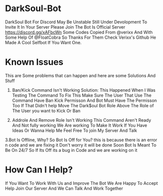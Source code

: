 # DarkSoul-Bot
DarkSoul Bot For Discord May Be Unstable Still Under Devolopment
To Invite It In Your Server Please Join The Bot Is Official Server https://discord.gg/xAFbcWn
Some Codes Copied From @verixx And With Some Help Of @FloatCobra So Thanks For Them Check Verixx's Github He Made A Cool Selfbot If You Want One.
# Known Issues
This are Some problems that can happen and here are some Solutions And Stuff
1. Ban/Kick Command Isn't Working
Solution: This Happened When I Was Testing The Command To Fix This Make Sure The User That Use The Command Have Ban Kick Permisson And Bot Must Have The Permisson Too If That Didn't help Move The Dark$oul Bot Role Above The Role of The User you want to Kick Or Ban 

2. Addrole And Remove Role Isn't Working
This Command Aren't Ready And Not fully working We Are working To Make It Work If You Have Ideas Or Wanna Help Me Feel Free To join My Server And Talk

3.Bot Is Offline, Why?
So Bot Is Off for You? this is because there is an error n code and we are fixing it Don't worry it will be done Soon Bot Is Meant To Be On 24/7 So If Its Off its a bug in Code and we are working on it
# How Can I Help?
If You Want To Work With Us and Improve The Bot We Are Happy To Accept Help Join Our Server And We Can Talk And Work Together

